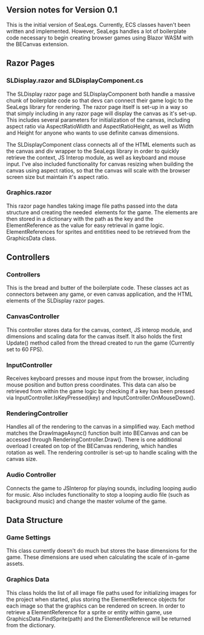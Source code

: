 ## Version notes for Version 0.1

This is the initial version of SeaLegs. Currently, ECS classes haven't been written and implemented. However, SeaLegs handles a lot of boilerplate code necessary to begin creating browser games using Blazor WASM with the BECanvas extension.

## Razor Pages
### SLDisplay.razor and SLDisplayComponent.cs
The SLDisplay razor page and SLDisplayComponent both handle a massive chunk of boilerplate code so that devs can connect their game logic to the SeaLegs library for rendering. The razor page itself is set-up in a way so that simply including <SLDisplay> in any razor page will display the canvas as it's set-up. This includes several parameters for initialization of the canvas, including aspect ratio via AspectRatioWidth and AspectRatioHeight, as well as Width and Height for anyone who wants to use definite canvas dimensions.

The SLDisplayComponent class connects all of the HTML elements such as the canvas and div wrapper to the SeaLegs library in order to quickly retrieve the context, JS Interop module, as well as keyboard and mouse input. I've also included functionality for canvas resizing when building the canvas using aspect ratios, so that the canvas will scale with the browser screen size but maintain it's aspect ratio.

### Graphics.razor
This razor page handles taking image file paths passed into the data structure and creating the needed <img> elements for the game. The elements are then stored in a dictionary with the path as the key and the ElementReference as the value for easy retrieval in game logic. ElementReferences for sprites and entitities need to be retrieved from the GraphicsData class.

## Controllers
### Controllers
This is the bread and butter of the boilerplate code. These classes act as connectors between any game, or even canvas application, and the HTML elements of the SLDisplay razor pages.

### CanvasController
This controller stores data for the canvas, context, JS interop module, and dimensions and scaling data for the canvas itself. It also holds the first Update() method called from the thread created to run the game (Currently set to 60 FPS).

### InputController
Receives keyboard presses and mouse input from the browser, including mouse position and button press coordinates. This data can also be retrieved from within the game logic by checking if a key has been pressed via InputController.IsKeyPressed(key) and InputController.OnMouseDown().

### RenderingController
Handles all of the rendering to the canvas in a simplified way. Each method matches the DrawImageAsync() function built into BECanvas and can be accessed through RenderingController.Draw(). There is one additional overload I created on top of the BECanvas rendering, which handles rotation as well. The rendering controller is set-up to handle scaling with the canvas size.

### Audio Controller
Connects the game to JSInterop for playing sounds, including looping audio for music. Also includes functionality to stop a looping audio file (such as background music) and change the master volume of the game.

## Data Structure
### Game Settings
This class currently doesn't do much but stores the base dimensions for the game. These dimensions are used when calculating the scale of in-game assets.

### Graphics Data
This class holds the list of all image file paths used for initializing images for the project when started, plus storing the ElementReference objects for each image so that the graphics can be rendered on screen. In order to retrieve a ElementReference for a sprite or entity within game, use GraphicsData.FindSprite(path) and the ElementReference will be returned from the dictionary.
